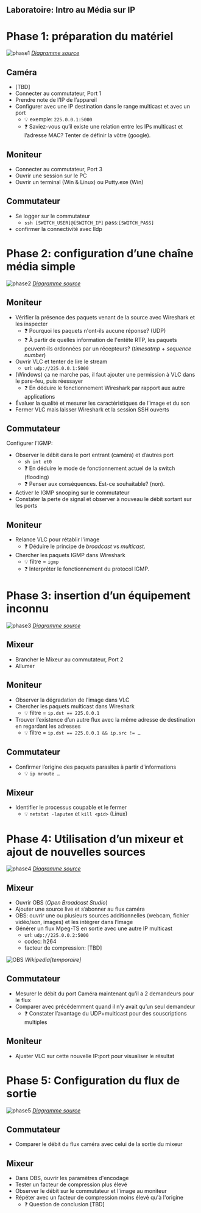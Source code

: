 Laboratoire: Intro au Média sur IP
----------------------------------

# Phase 1: préparation du matériel 

![phase1](./img/laboratoire_media_sur_IP_phase1.png)
*[Diagramme source](https://docs.google.com/drawings/d/1CZXJb9VgcKqT9M0tsVFD6_huqsBrnm8NyrAL9IfMmnI/edit)*

## Caméra

* [TBD]
* Connecter au commutateur, Port 1
* Prendre note de l’IP de l’appareil 
* Configurer avec une IP destination dans le range multicast et avec un port
    * 💡 exemple: `225.0.0.1:5000`
    * ❓ Saviez-vous qu’il existe une relation entre les IPs multicast et l’adresse MAC? Tenter de définir la vôtre (google).

## Moniteur

* Connecter au commutateur, Port 3
* Ouvrir une session sur le PC
* Ouvrir un terminal (Win & Linux) ou Putty.exe (Win)

## Commutateur
* Se logger sur le commutateur
    * `ssh [SWITCH_USER]@[SWITCH_IP]` pass:`[SWITCH_PASS]`
* confirmer la connectivité avec lldp

# Phase 2: configuration d’une chaîne média simple

![phase2](./img/laboratoire_media_sur_IP_phase2.png)
*[Diagramme source](https://docs.google.com/drawings/d/1q6MF5KY4nLmCBxLiehqOJvOSK_qoAchkg8bCS-ulvEI/edit)*

## Moniteur

* Vérifier la présence des paquets venant de la source avec Wireshark et les inspecter
    * ❓ Pourquoi les paquets n'ont-ils aucune réponse? (UDP)
    * ❓ À partir de quelles information de l'entête RTP, les paquets peuvent-ils ordonnées par un
    récepteurs? (_timesatmp_ + _sequence number_)
* Ouvrir VLC et tenter de lire le stream 
    * url: `udp://225.0.0.1:5000`
* (Windows) ça ne marche pas, il faut ajouter une permission à VLC dans le pare-feu, puis réessayer
    * ❓ En déduire le fonctionnement Wireshark par rapport aux autre applications
* Évaluer la qualité et mesurer les caractéristiques de l’image et du son
* Fermer VLC mais laisser Wireshark et la session SSH ouverts

## Commutateur

Configurer l’IGMP:

* Observer le débit dans le port entrant (caméra) et d’autres port
    * `sh int et0`
    * ❓ En déduire le mode de fonctionnement actuel de la switch (flooding)
    * ❓ Penser aux conséquences. Est-ce souhaitable? (non).
* Activer le IGMP snooping sur le commutateur
* Constater la perte de signal et observer à nouveau le débit sortant sur les ports

## Moniteur

* Relance VLC pour rétablir l'image
    * ❓ Déduire le principe de _broadcast_ vs _multicast_.
* Chercher les paquets IGMP dans Wireshark
    * 💡 filtre = `igmp`
    * ❓ Interpréter le fonctionnement du protocol IGMP.

# Phase 3: insertion d’un équipement inconnu

![phase3](./img/laboratoire_media_sur_IP_phase3.png)
*[Diagramme source](https://docs.google.com/drawings/d/1g69jHkFmMmtmeYx_w6pYkU2EEvJdAaBjWFwXzCenr1w/edit)*

## Mixeur

* Brancher le Mixeur au commutateur, Port 2
* Allumer

## Moniteur

* Observer la dégradation de l’image dans VLC
* Chercher les paquets multicast dans Wireshark
    * 💡 filtre = `ip.dst == 225.0.0.1`
* Trouver l’existence d’un autre flux avec la même adresse de destination en regardant les adresses 
    * 💡 filtre = `ip.dst == 225.0.0.1 && ip.src != …`

## Commutateur

* Confirmer l’origine des paquets parasites à partir d’informations 
    * 💡 `ip mroute …`

## Mixeur

* Identifier le processus coupable et le fermer
    * 💡 `netstat -laputen` et `kill <pid>` (Linux)

# Phase 4: Utilisation d’un mixeur et ajout de nouvelles sources 

![phase4](./img/laboratoire_media_sur_IP_phase4.png)
*[Diagramme source](https://docs.google.com/drawings/d/1g69jHkFmMmtmeYx_w6pYkU2EEvJdAaBjWFwXzCenr1w/edit)*

## Mixeur

* Ouvrir OBS (*Open Broadcast Studio*)
* Ajouter une source live et s’abonner au flux caméra 
* OBS: ouvrir une ou plusieurs sources additionnelles (webcam, fichier vidéo/son, images) et les intégrer dans l’image
* Générer un flux Mpeg-TS en sortie avec une autre IP multicast
    * url: `udp://225.0.0.2:5000`
    * codec: h264
    * facteur de compression: [TBD]

![OBS](https://upload.wikimedia.org/wikipedia/commons/8/8a/Open_Broadcaster_Software_26.1.1.png)
*Wikipedia[temporaire]*

## Commutateur

* Mesurer le débit du port Caméra maintenant qu’il a 2 demandeurs pour le flux
* Comparer avec précédemment quand il n’y avait qu’un seul demandeur
    * ❓ Constater l’avantage du UDP+multicast pour des souscriptions multiples

## Moniteur

* Ajuster VLC sur cette nouvelle IP:port pour visualiser le résultat 

# Phase 5: Configuration du flux de sortie

![phase5](./img/laboratoire_media_sur_IP_phase5.png)
*[Diagramme source](https://docs.google.com/drawings/d/1q6MF5KY4nLmCBxLiehqOJvOSK_qoAchkg8bCS-ulvEI/edit)*

## Commutateur

* Comparer le débit du flux caméra avec celui de la sortie du mixeur

## Mixeur

* Dans OBS, ouvrir les paramètres d'encodage
* Tester un facteur de compression plus élevé
* Observer le débit sur le commutateur et l'image au moniteur
* Répéter avec un facteur de compression moins élevé qu'à l'origine
    * ❓ Question de conclusion [TBD]
